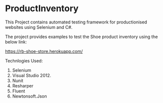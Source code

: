 # ProductInventory

This Project contains automated testing framework for productionised websites using Selenium and C#.

The project provides examples to test the Shoe product inventory using the below link: 

https://rb-shoe-store.herokuapp.com/

Technlogies Used:

 1. Selenium
 2. Visual Studio 2012.
 3. Nunit
 4. Resharper
 5. Fluent
 6. Newtonsoft.Json
